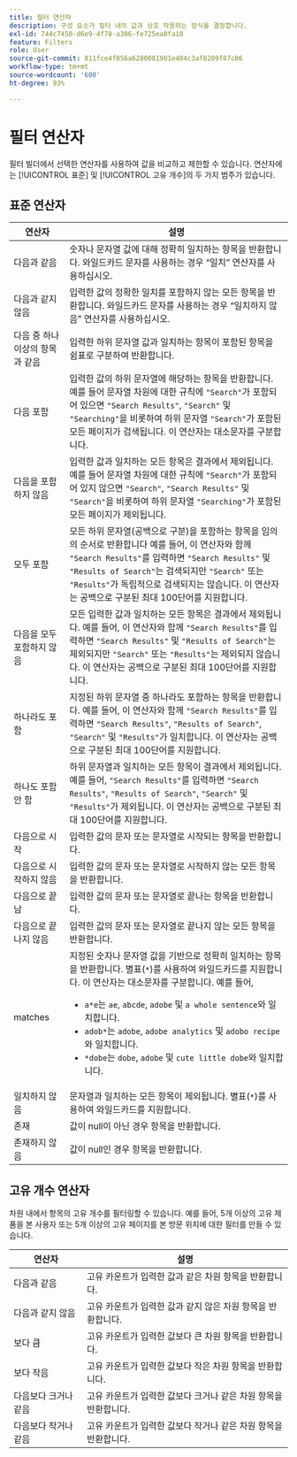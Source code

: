 ```yaml
---
title: 필터 연산자
description: 구성 요소가 필터 내의 값과 상호 작용하는 방식을 결정합니다.
exl-id: 744c7450-d6e9-4f78-a306-fe725ea0fa18
feature: Filters
role: User
source-git-commit: 811fce4f056a6280081901e484c3af8209f87c06
workflow-type: tm+mt
source-wordcount: '600'
ht-degree: 93%

---
```


# 필터 연산자

필터 빌더에서 선택한 연산자를 사용하여 값을 비교하고 제한할 수 있습니다. 연산자에는 [!UICONTROL 표준] 및 [!UICONTROL 고유 개수]의 두 가지 범주가 있습니다.

## 표준 연산자

| 연산자 | 설명 |
| --- | --- |
| 다음과 같음 | 숫자나 문자열 값에 대해 정확히 일치하는 항목을 반환합니다. 와일드카드 문자를 사용하는 경우 “일치” 연산자를 사용하십시오. |
| 다음과 같지 않음 | 입력한 값의 정확한 일치를 포함하지 않는 모든 항목을 반환합니다.  와일드카드 문자를 사용하는 경우 “일치하지 않음” 연산자를 사용하십시오. |
| 다음 중 하나 이상의 항목과 같음 | 입력한 하위 문자열 값과 일치하는 항목이 포함된 항목을 쉼표로 구분하여 반환합니다. |
| 다음 포함 | 입력한 값의 하위 문자열에 해당하는 항목을 반환합니다. 예를 들어 문자열 차원에 대한 규칙에 `"Search"`가 포함되어 있으면 `"Search Results"`, `"Search"` 및 `"Searching"`을 비롯하여 하위 문자열 `"Search"`가 포함된 모든 페이지가 검색됩니다. 이 연산자는 대소문자를 구분합니다. |
| 다음을 포함하지 않음 | 입력한 값과 일치하는 모든 항목은 결과에서 제외됩니다. 예를 들어 문자열 차원에 대한 규칙에 `"Search"`가 포함되어 있지 않으면 `"Search"`, `"Search Results"` 및 `"Search"`을 비롯하여 하위 문자열 `"Searching"`가 포함된 모든 페이지가 제외됩니다. |
| 모두 포함 | 모든 하위 문자열(공백으로 구분)을 포함하는 항목을 임의의 순서로 반환합니다 예를 들어, 이 연산자와 함께 `"Search Results"`를 입력하면 `"Search Results"` 및 `"Results of Search"`는 검색되지만 `"Search"` 또는 `"Results"`가 독립적으로 검색되지는 않습니다. 이 연산자는 공백으로 구분된 최대 100단어를 지원합니다. |
| 다음을 모두 포함하지 않음 | 모든 입력한 값과 일치하는 모든 항목은 결과에서 제외됩니다. 예를 들어, 이 연산자와 함께 `"Search Results"`를 입력하면 `"Search Results"` 및 `"Results of Search"`는 제외되지만 `"Search"` 또는 `"Results"`는 제외되지 않습니다. 이 연산자는 공백으로 구분된 최대 100단어를 지원합니다. |
| 하나라도 포함 | 지정된 하위 문자열 중 하나라도 포함하는 항목을 반환합니다. ‎‎예를 들어, 이 연산자와 함께 `"Search Results"`를 입력하면 `"Search Results"`, `"Results of Search"`, `"Search"` 및 `"Results"`가 일치합니다. 이 연산자는 공백으로 구분된 최대 100단어를 지원합니다. |
| 하나도 포함 안 함 | 하위 문자열과 일치하는 모든 항목이 결과에서 제외됩니다. 예를 들어, `"Search Results"`를 입력하면 `"Search Results"`, `"Results of Search"`, `"Search"` 및 `"Results"`가 제외됩니다. 이 연산자는 공백으로 구분된 최대 100단어를 지원합니다. |
| 다음으로 시작 | 입력한 값의 문자 또는 문자열로 시작되는 항목을 반환합니다. |
| 다음으로 시작하지 않음 | 입력한 값의 문자 또는 문자열로 시작하지 않는 모든 항목을 반환합니다. |
| 다음으로 끝남 | 입력한 값의 문자 또는 문자열로 끝나는 항목을 반환합니다. |
| 다음으로 끝나지 않음 | 입력한 값의 문자 또는 문자열로 끝나지 않는 모든 항목을 반환합니다. |
| matches | 지정된 숫자나 문자열 값을 기반으로 정확히 일치하는 항목을 반환합니다. 별표(`*`)를 사용하여 와일드카드를 지원합니다. 이 연산자는 대소문자를 구분합니다. 예를 들어,<ul><li>`a*e`는 `ae`, `abcde`, `adobe` 및 `a whole sentence`와 일치합니다.</li><li>`adob*`는 `adobe`, `adobe analytics` 및 `adobo recipe`와 일치합니다.</li><li>`*dobe`는 `dobe`, `adobe` 및 `cute little dobe`와 일치합니다.</li></ul> |
| 일치하지 않음 | 문자열과 일치하는 모든 항목이 제외됩니다. 별표(`*`)를 사용하여 와일드카드를 지원합니다. |
| 존재 | 값이 null이 아닌 경우 항목을 반환합니다. |
| 존재하지 않음 | 값이 null인 경우 항목을 반환합니다. |

## 고유 개수 연산자

차원 내에서 항목의 고유 개수를 필터링할 수 있습니다. 예를 들어, 5개 이상의 고유 제품을 본 사용자 또는 5개 이상의 고유 페이지를 본 방문 위치에 대한 필터를 만들 수 있습니다.

| 연산자 | 설명 |
| --- | --- |
| 다음과 같음 | 고유 카운트가 입력한 값과 같은 차원 항목을 반환합니다. |
| 다음과 같지 않음 | 고유 카운트가 입력한 값과 같지 않은 차원 항목을 반환합니다. |
| 보다 큼 | 고유 카운트가 입력한 값보다 큰 차원 항목을 반환합니다. |
| 보다 작음 | 고유 카운트가 입력한 값보다 작은 차원 항목을 반환합니다. |
| 다음보다 크거나 같음 | 고유 카운트가 입력한 값보다 크거나 같은 차원 항목을 반환합니다. |
| 다음보다 작거나 같음 | 고유 카운트가 입력한 값보다 작거나 같은 차원 항목을 반환합니다. |
